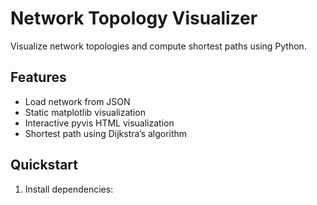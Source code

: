 # Network Topology Visualizer

Visualize network topologies and compute shortest paths using Python.

## Features
- Load network from JSON
- Static matplotlib visualization
- Interactive pyvis HTML visualization
- Shortest path using Dijkstra’s algorithm

## Quickstart
1. Install dependencies:
